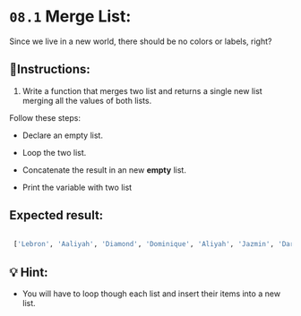 # `08.1` Merge List:

Since we live in a new world, there should be no colors or labels, right?

## 📝Instructions:

1. Write a function that merges two list and returns a single new list merging all the values of both lists.

Follow these steps:

+ Declare an empty list.

+ Loop the two list.

+ Concatenate the result in an new **empty** list.

+ Print the variable with two list

## Expected result:

```py
 
 ['Lebron', 'Aaliyah', 'Diamond', 'Dominique', 'Aliyah', 'Jazmin', 'Darnell', 'Lucas', 'Jake', 'Scott', 'Amy', 'Molly', 'Hannah', 'Lucas']
```

## 💡 Hint:

- You will have to loop though each list and insert their items into a new list.